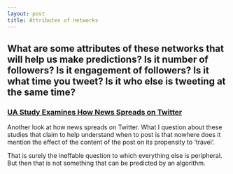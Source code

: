 ```yaml
---
layout: post
title: Attributes of networks
---
```


## What are some attributes of these networks that will help us make predictions? Is it number of followers? Is it engagement of followers? Is it what time you tweet? Is it who else is tweeting at the same time?

### [UA Study Examines How News Spreads on Twitter](http://uanews.org/story/ua-study-examines-how-news-spreads-twitter)

Another look at how news spreads on Twitter. What I question about these studies that claim to help understand when to post is that nowhere does it mention the effect of the content of the post on its propensity to ‘travel’. 

That is surely the ineffable question to which everything else is peripheral. But then that is not something that can be predicted by an algorithm.
